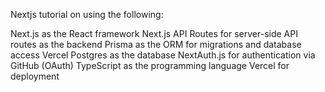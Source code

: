 Nextjs tutorial on using the following:

Next.js as the React framework
Next.js API Routes for server-side API routes as the backend
Prisma as the ORM for migrations and database access
Vercel Postgres as the database
NextAuth.js for authentication via GitHub (OAuth)
TypeScript as the programming language
Vercel for deployment
